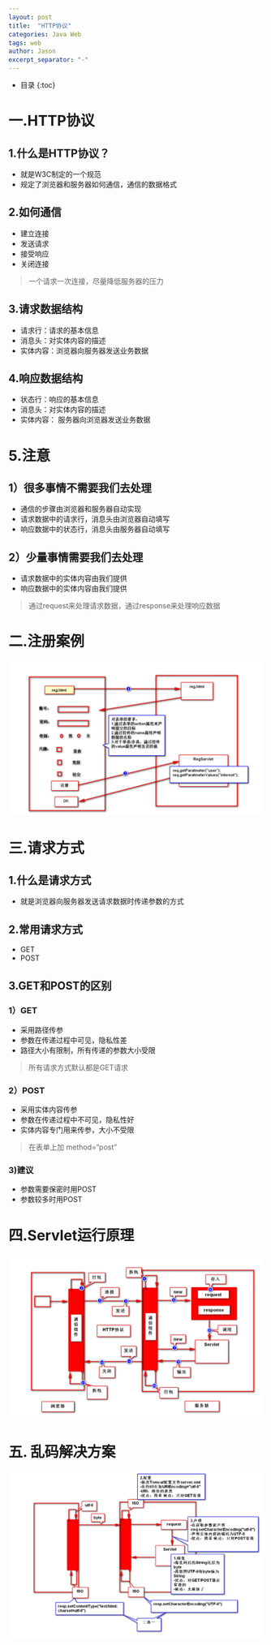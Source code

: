 ```yaml
---
layout: post
title:  "HTTP协议"
categories: Java Web
tags: web
author: Jason
excerpt_separator: "-"
---
```


* 目录
{:toc}

# 一.HTTP协议
## 1.什么是HTTP协议？
- 就是W3C制定的一个规范
- 规定了浏览器和服务器如何通信，通信的数据格式

## 2.如何通信
- 建立连接
- 发送请求
- 接受响应
- 关闭连接
> 一个请求一次连接，尽量降低服务器的压力

## 3.请求数据结构
- 请求行：请求的基本信息
- 消息头：对实体内容的描述
- 实体内容：浏览器向服务器发送业务数据

## 4.响应数据结构
- 状态行：响应的基本信息
- 消息头：对实体内容的描述
- 实体内容： 服务器向浏览器发送业务数据

# 5.注意
## 1）很多事情不需要我们去处理
- 通信的步骤由浏览器和服务器自动实现
- 请求数据中的请求行，消息头由浏览器自动填写
- 响应数据中的状态行，消息头由服务器自动填写

## 2）少量事情需要我们去处理
- 请求数据中的实体内容由我们提供
- 响应数据中的实体内容由我们提供
>通过request来处理请求数据，通过response来处理响应数据

# 二.注册案例
![](/img/reg.png)

# 三.请求方式
## 1.什么是请求方式
- 就是浏览器向服务器发送请求数据时传递参数的方式

## 2.常用请求方式
- GET
- POST

## 3.GET和POST的区别
### 1）GET
- 采用路径传参
- 参数在传递过程中可见，隐私性差
- 路径大小有限制，所有传递的参数大小受限
>所有请求方式默认都是GET请求

### 2）POST
- 采用实体内容传参
- 参数在传递过程中不可见，隐私性好
- 实体内容专门用来传参，大小不受限
>在表单上加 method=“post”

### 3)建议
- 参数需要保密时用POST
- 参数较多时用POST

# 四.Servlet运行原理
![](/img/Servlet运行原理.png)

# 五. 乱码解决方案
![](/img/乱码解决方案.png)



